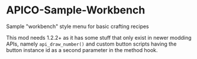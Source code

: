 # APICO-Sample-Workbench
Sample "workbench" style menu for basic crafting recipes

This mod needs 1.2.2+ as it has some stuff that only exist in newer modding APIs, namely `api_draw_number()` and custom button scripts having the button instance id as a second parameter in the method hook.
